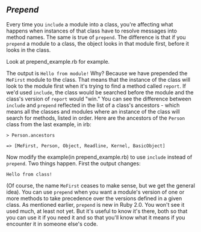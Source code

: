 ## *Prepend* ##
Every time you `include` a module into a class, you're affecting what happens when instances of that class have to resolve messages into method names. The same is true of `prepend`. The difference is that if you `prepend` a module to a class, the object looks in that module first, before it looks in the class.

Look at prepend_example.rb for example.

The output is `Hello from module!` Why? Because we have prepended the `MeFirst` module to the class. That means that the instance of the class will look to the module first when it's trying to find a method called `report`. If we'd used `include`, the class would be searched before the module and the class's version of `report` would "win."
  You can see the difference between `include` and `prepend` reflected in the list of a class's ancestors -
which means all the classes and modules where an instance of the class will search for methods, listed in order. Here are the ancestors of the `Person` class from the last example, in irb:

`> Person.ancestors`

`=> [MeFirst, Person, Object, Readline, Kernel, BasicObject]`

Now modify the example(in prepend_example.rb) to use `include` instead of `prepend`. Two things happen. First the output changes:

`Hello from class!`

(Of course, the name `MeFirst` ceases to make sense, but we get the general idea).
  You can use `prepend` when you want a module's version of one or more methods to take precedence over
the versions defined in a given class. As mentioned earlier, `prepend` is new in Ruby 2.0. You won't see it used much, at least not yet. But it's useful to know it's there, both so that you can use it if you need it and so that you'll know what it means if you encounter it in someone else's code.  
